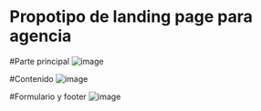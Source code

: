 # Propotipo de landing page para agencia

#Parte principal
![image](https://user-images.githubusercontent.com/97989722/188964859-d17ae68e-021b-494c-a8cb-6d085367ddd0.png)

#Contenido
![image](https://user-images.githubusercontent.com/97989722/188965132-1bfe79b9-bdcf-4a7a-9dbd-6d88ea559610.png)

#Formulario y footer
![image](https://user-images.githubusercontent.com/97989722/188965339-f0afa848-c6c8-4695-ab4b-e279185de3d6.png)

